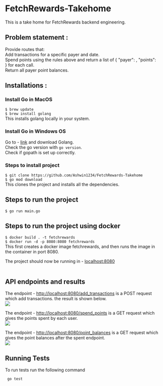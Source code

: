 # FetchRewards-Takehome
This is a take home for FetchRewards backend engineering.

## Problem statement : <br>
Provide routes that: <br>
Add transactions for a specific payer and date. <br>
Spend points using the rules above and return a list of ​{ "payer": <string>, "points": <integer> }​ for each call. <br>
Return all payer point balances. <br>

## Installations : <br>
### Install Go in MacOS
``` $ brew update ``` <br>
``` $ brew install golang ``` <br>
This installs golang locally in your system.

### Install Go in Windows OS
Go to - [link](https://go.dev/) and download Golang. <br>
Check the go version with ``` go version ```. <br>
Check if gopath is set up correctly. <br>

### Steps to install project
``` $ git clone https://github.com/Ashwin1234/FetchRewards-Takehome ``` <br>
``` $ go mod download ``` <br>
This clones the project and installs all the dependencies. <br>

## Steps to run the project
``` $ go run main.go ``` <br>

## Steps to run the project using docker
``` $ docker build . -t fetchrewards ``` <br>
``` $ docker run -d -p 8080:8080 fetchrewards ``` <br>
This first creates a docker image fetchrewards, and then runs the image in the container in port 8080.

The project should now be running in - [localhost:8080](http://localhost:8080)
<br>
<br>

## API endpoints and results

The endpoint - [http://localhost:8080/add_transactions](http://localhost:8080/add_transactions) is a POST request which add transactions.
the result is shown below.<br>
![](./images/pic_2.png)

The endpoint - [http://localhost:8080/spend_points](http://localhost:8080/spend_points) is a GET request which gives the points spent by each user.<br>
![](./images/pic_3.png)

The endpoint - [http://localhost:8080/point_balances](http://localhost:8080/point_balances) is a GET request which gives the point balances after the spent endpoint.<br>
![](./images/pic_1.png)


## Running Tests
To run tests run the following command

``` go test```






